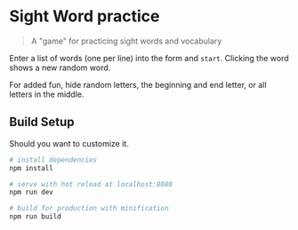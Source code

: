 # Sight Word practice

> A "game" for practicing sight words and vocabulary

Enter a list of words (one per line) into the form and `start`. Clicking the word shows a new random word.

For added fun, hide random letters, the beginning and end letter, or all letters in the middle.

## Build Setup

Should you want to customize it.

``` bash
# install dependencies
npm install

# serve with hot reload at localhost:8080
npm run dev

# build for production with minification
npm run build
```
